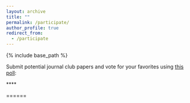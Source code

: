 ```yaml
---
layout: archive
title: ""
permalink: /participate/
author_profile: true
redirect_from:
  - /participate
---
```


{% include base_path %}

Submit potential journal club papers and vote for your favorites using [this poll](https://poll.ly/#/PE9m5mJa):

<div class="pollly-embed" data-id="PE9m5mJa"></div><script src="https://poll.ly/scripts/embed.js"></script>
<script src="https://poll.ly/scripts/embed.js"></script>
****

======
